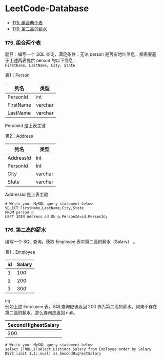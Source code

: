 # LeetCode-Database
+ [175. 组合两个表](#j1)
+ [176. 第二高的薪水](#j2)



### <span id='j1'>175. 组合两个表</span>
题目：编写一个 SQL 查询，满足条件：无论 person 是否有地址信息，都需要基于上述两表提供 person 的以下信息：  
`FirstName, LastName, City, State`

表1：Person

列名 | 类型
---|---
PersonId | int
FirstName | varchar
LastName | varchar

PersonId 是上表主键

表2：Address

 列名 | 类型    
---|---
AddressId  |int     
PersonId   | int     
City       | varchar 
State      | varchar 

AddressId 是上表主键

 ```
 # Write your MySQL query statement below
 SELECT FirstName,LastName,City,State 
 FROM person p 
 LEFT JOIN Address ad ON p.PersonId=ad.PersonId;
 
 ```

### <span id='j2'>176. 第二高的薪水</span>
编写一个 SQL 查询，获取 Employee 表中第二高的薪水（Salary） 。  

表1：Employee 

 id | Salary     
---|---
1  | 100     
2  | 200     
3  | 300 

eg.   
例如上述 Employee 表，SQL查询应该返回 200 作为第二高的薪水。如果不存在第二高的薪水，那么查询应返回 null。  

 SecondHighestSalary |  
---|
200  | 
```
# Write your MySQL query statement below 
select IFNULL((select Distinct Salary from Employee order by Salary DESC limit 1,1),null) as SecondHighestSalary 
```






























